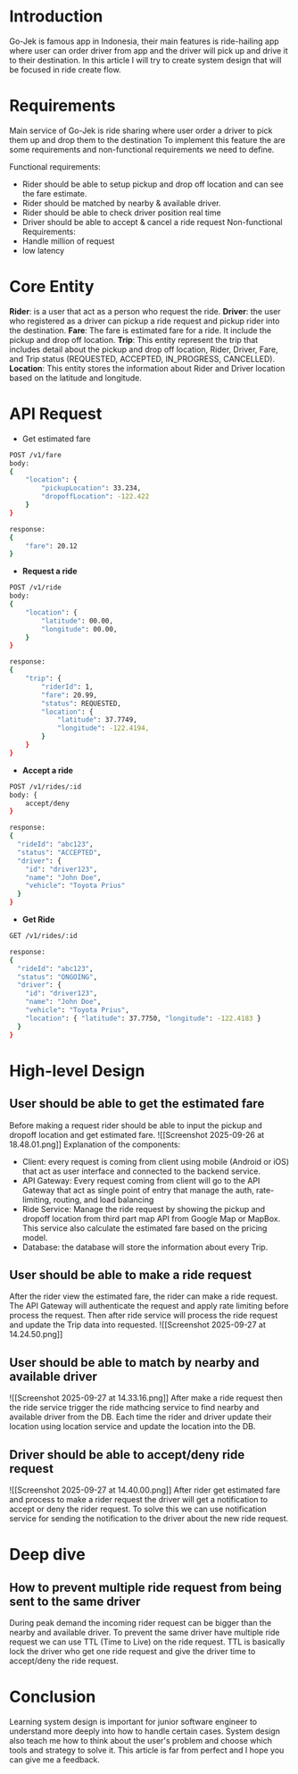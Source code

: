 # Introduction
Go-Jek is famous app in Indonesia, their main features is ride-hailing app where user can order driver from app and the driver will pick up and drive it to their destination. In this article I will try to create system design that will be focused in ride create flow.

# Requirements
Main service of Go-Jek is ride sharing where user order a driver to pick them up and drop them to the destination To implement this feature the are some requirements and non-functional requirements we need to define.

Functional requirements:
- Rider should be able to setup pickup and drop off location and can see the fare estimate.
- Rider should be matched by nearby & available driver.
- Rider should be able to check driver position real time
- Driver should be able to accept & cancel a ride request
Non-functional Requirements:
- Handle million of request
- low latency
# Core Entity
**Rider**: is a user that act as a person who request the ride.
**Driver**: the user who registered as a driver can pickup a ride request and pickup rider into the destination.
**Fare**: The fare is estimated fare for a ride. It include the pickup and drop off location.
**Trip**: This entity represent the trip that includes detail about the pickup and drop off location, Rider, Driver, Fare, and Trip status (REQUESTED, ACCEPTED, IN_PROGRESS, CANCELLED).
**Location**: This entity stores the information about Rider and Driver location based on the latitude and longitude.
# API Request
- Get estimated fare
```bash
POST /v1/fare
body:
{
	"location": {
		"pickupLocation": 33.234,
		"dropoffLocation": -122.422
	}
}

response:
{
	"fare": 20.12
}
```
- **Request a ride**
```bash
POST /v1/ride
body:
{
	"location": {
		"latitude": 00.00,
		"longitude": 00.00,
	}
}

response: 
{
	"trip": {
		"riderId": 1,
		"fare": 20.99,
		"status": REQUESTED,
		"location": {
			"latitude": 37.7749,
			"longitude": -122.4194,
		}
	}
}
```
- **Accept a ride**
```bash
POST /v1/rides/:id
body: {
	accept/deny
}

response:
{
  "rideId": "abc123",
  "status": "ACCEPTED",
  "driver": {
    "id": "driver123",
    "name": "John Doe",
    "vehicle": "Toyota Prius"
  }
}
```
- **Get Ride**
```bash
GET /v1/rides/:id

response:
{
  "rideId": "abc123",
  "status": "ONGOING",
  "driver": {
    "id": "driver123",
    "name": "John Doe",
    "vehicle": "Toyota Prius",
    "location": { "latitude": 37.7750, "longitude": -122.4183 }
  }
}
```
# High-level Design
## User should be able to get the estimated fare
Before making a request rider should be able to input the pickup and dropoff location and get estimated fare.
![[Screenshot 2025-09-26 at 18.48.01.png]]
Explanation of the components:
- Client: every request is coming from client using mobile (Android or iOS) that act as user interface and connected to the backend service.
- API Gateway: Every request coming from client will go to the API Gateway that act as single point of entry that manage the auth, rate-limiting, routing, and load balancing
- Ride Service: Manage the ride request by showing the pickup and dropoff location from third part map API from Google Map or MapBox. This service also calculate the estimated fare based on the pricing model.
- Database: the database will store the information about every Trip.
## User should be able to make a ride request 
After the rider view the estimated fare, the rider can make a ride request. The API Gateway will authenticate the request and apply rate limiting before process the request. Then after ride service will process the ride request and update the Trip data into requested.
![[Screenshot 2025-09-27 at 14.24.50.png]]
## User should be able to match by nearby and available driver
![[Screenshot 2025-09-27 at 14.33.16.png]]
After make a ride request then the ride service trigger the ride mathcing service to find nearby and available driver from the DB. Each time the rider and driver update their location using location service and update the location into the DB.
## Driver should be able to accept/deny ride request
![[Screenshot 2025-09-27 at 14.40.00.png]]
After rider get estimated fare and process to make a rider request the driver will get a notification to accept or deny the rider request. To solve this we can use notification service for sending the notification to the driver about the new ride request.
# Deep dive
## How to prevent multiple ride request from being sent to the same driver
During peak demand the incoming rider request can be bigger than the nearby and available driver. To prevent the same driver have multiple ride request we can use TTL (Time to Live) on the ride request. TTL is basically lock the driver who get one ride request and give the driver time to accept/deny the ride request.
# Conclusion
Learning system design is important for junior software engineer to understand more deeply into how to handle certain cases. System design also teach me how to think about the user's problem and choose which tools and strategy to solve it. This article is far from perfect and I hope you can give me a feedback.